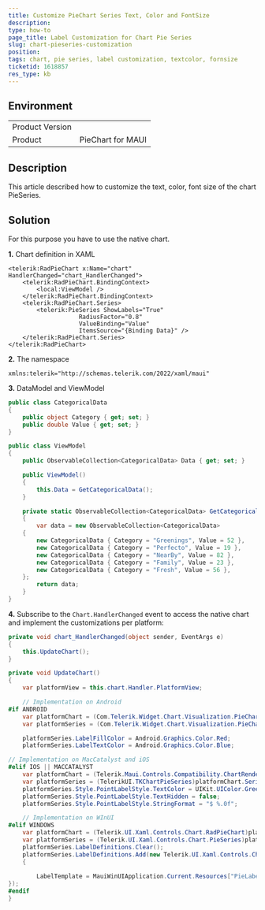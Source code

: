 ```yaml
---
title: Customize PieChart Series Text, Color and FontSize
description: 
type: how-to
page_title: Label Customization for Chart Pie Series
slug: chart-pieseries-customization
position: 
tags: chart, pie series, label customization, textcolor, fornsize
ticketid: 1618857
res_type: kb
---
```


## Environment
<table>
    <tbody>
        <tr>
            <td>Product Version</td>
            <td></td>
        </tr>
        <tr>
            <td>Product</td>
            <td>PieChart for MAUI</td>
        </tr>
    </tbody>
</table>


## Description

This article described how to customize the text, color, font size of the chart PieSeries.

## Solution

For this purpose you have to use the native chart. 

**1.** Chart definition in XAML

```XAML
<telerik:RadPieChart x:Name="chart" HandlerChanged="chart_HandlerChanged">
    <telerik:RadPieChart.BindingContext>
        <local:ViewModel />
    </telerik:RadPieChart.BindingContext>
    <telerik:RadPieChart.Series>
        <telerik:PieSeries ShowLabels="True"
                    RadiusFactor="0.8"
                    ValueBinding="Value"
                    ItemsSource="{Binding Data}" />
    </telerik:RadPieChart.Series>
</telerik:RadPieChart>
```

**2.** The namespace

```XAML
xmlns:telerik="http://schemas.telerik.com/2022/xaml/maui"
```

**3.** DataModel and ViewModel

```C#
public class CategoricalData
{
    public object Category { get; set; }
    public double Value { get; set; }
}

public class ViewModel
{
    public ObservableCollection<CategoricalData> Data { get; set; }

    public ViewModel()
    {
        this.Data = GetCategoricalData();
    }

    private static ObservableCollection<CategoricalData> GetCategoricalData()
    {
        var data = new ObservableCollection<CategoricalData>
    {
        new CategoricalData { Category = "Greenings", Value = 52 },
        new CategoricalData { Category = "Perfecto", Value = 19 },
        new CategoricalData { Category = "NearBy", Value = 82 },
        new CategoricalData { Category = "Family", Value = 23 },
        new CategoricalData { Category = "Fresh", Value = 56 },
    };
        return data;
    }
}
```

**4.** Subscribe to the `Chart.HandlerChanged` event to access the native chart and implement the customizations per platform: 

```C#
private void chart_HandlerChanged(object sender, EventArgs e)
{
    this.UpdateChart();
}

private void UpdateChart()
{
    var platformView = this.chart.Handler.PlatformView;

    // Implementation on Android
#if ANDROID
    var platformChart = (Com.Telerik.Widget.Chart.Visualization.PieChart.RadPieChartView)platformView;
    var platformSeries = (Com.Telerik.Widget.Chart.Visualization.PieChart.PieSeries)platformChart.Series.Get(0);

    platformSeries.LabelFillColor = Android.Graphics.Color.Red;
    platformSeries.LabelTextColor = Android.Graphics.Color.Blue;

// Implementation on MacCatalyst and iOS
#elif IOS || MACCATALYST
    var platformChart = (Telerik.Maui.Controls.Compatibility.ChartRenderer.iOS.TKExtendedChart)platformView;
    var platformSeries = (TelerikUI.TKChartPieSeries)platformChart.Series[0];
    platformSeries.Style.PointLabelStyle.TextColor = UIKit.UIColor.Green;
    platformSeries.Style.PointLabelStyle.TextHidden = false;
    platformSeries.Style.PointLabelStyle.StringFormat = "$ %.0f";

    // Implementation on WInUI
#elif WINDOWS
    var platformChart = (Telerik.UI.Xaml.Controls.Chart.RadPieChart)platformView;
    var platformSeries = (Telerik.UI.Xaml.Controls.Chart.PieSeries)platformChart.Series[0];
    platformSeries.LabelDefinitions.Clear();
    platformSeries.LabelDefinitions.Add(new Telerik.UI.Xaml.Controls.Chart.ChartSeriesLabelDefinition 
    { 
            
        LabelTemplate = MauiWinUIApplication.Current.Resources["PieLabelTemplate"] as Microsoft.UI.Xaml.DataTemplate
});
#endif
}
```
